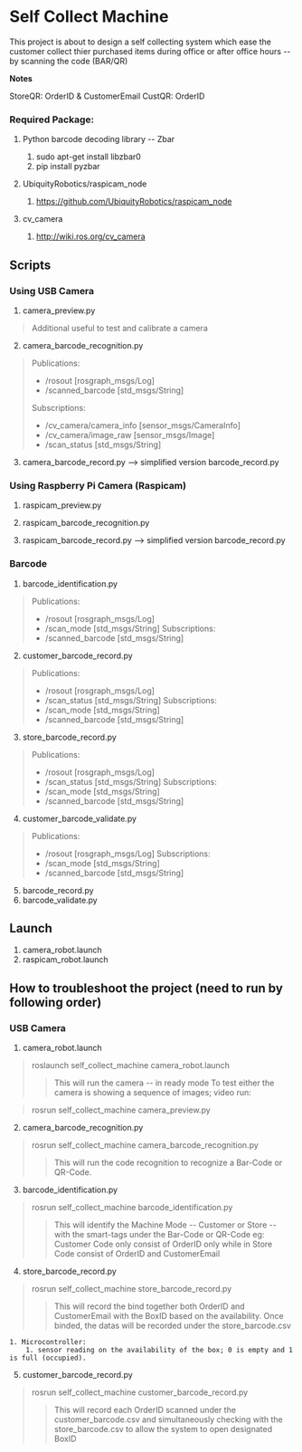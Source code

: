 # Self Collect Machine

This project is about to design a self collecting system which ease the customer 
collect thier purchased items during office or after office hours -- by scanning
the code (BAR/QR)

**Notes**

StoreQR: OrderID & CustomerEmail
CustQR: OrderID

### Required Package:
1. Python barcode decoding library -- Zbar
	1. sudo apt-get install libzbar0
	2. pip install pyzbar

2. UbiquityRobotics/raspicam_node
	1. https://github.com/UbiquityRobotics/raspicam_node

3. cv_camera
	1. http://wiki.ros.org/cv_camera

## Scripts
### Using USB Camera
1. camera_preview.py
> Additional useful to test and calibrate a camera

2. camera_barcode_recognition.py
> Publications: 
> * /rosout [rosgraph_msgs/Log]
> * /scanned_barcode [std_msgs/String]
>
> Subscriptions: 
> * /cv_camera/camera_info [sensor_msgs/CameraInfo]
> * /cv_camera/image_raw [sensor_msgs/Image]
> * /scan_status [std_msgs/String]

3. camera_barcode_record.py --> simplified version barcode_record.py

### Using Raspberry Pi Camera (Raspicam)
1. raspicam_preview.py

2. raspicam_barcode_recognition.py

3. raspicam_barcode_record.py --> simplified version barcode_record.py

### Barcode
1. barcode_identification.py
> Publications: 
>  * /rosout [rosgraph_msgs/Log]
>  * /scan_mode [std_msgs/String]
> Subscriptions: 
>  * /scanned_barcode [std_msgs/String]

2. customer_barcode_record.py
> Publications: 
>  * /rosout [rosgraph_msgs/Log]
>  * /scan_status [std_msgs/String]
> Subscriptions: 
>  * /scan_mode [std_msgs/String]
>  * /scanned_barcode [std_msgs/String]

3. store_barcode_record.py
> Publications: 
>  * /rosout [rosgraph_msgs/Log]
>  * /scan_status [std_msgs/String]
> Subscriptions: 
>  * /scan_mode [std_msgs/String]
>  * /scanned_barcode [std_msgs/String]

4. customer_barcode_validate.py
> Publications: 
>  * /rosout [rosgraph_msgs/Log]
> Subscriptions: 
>  * /scan_mode [std_msgs/String]
>  * /scanned_barcode [std_msgs/String]

5. barcode_record.py
6. barcode_validate.py

## Launch
1. camera_robot.launch
2. raspicam_robot.launch

## How to troubleshoot the project (need to run by following order)
### USB Camera
1. camera_robot.launch
> roslaunch self_collect_machine camera_robot.launch
>> This will run the camera -- in ready mode
>> To test either the camera is showing a sequence of images; video run:

> rosrun self_collect_machine camera_preview.py

2. camera_barcode_recognition.py
> rosrun self_collect_machine camera_barcode_recognition.py
>> This will run the code recognition to recognize a Bar-Code or QR-Code.

3. barcode_identification.py
> rosrun self_collect_machine barcode_identification.py
>> This will identify the Machine Mode -- Customer or Store -- with the 
>> smart-tags under the Bar-Code or QR-Code eg: Customer Code only consist of 
>> OrderID only while in Store Code consist of OrderID and CustomerEmail

4. store_barcode_record.py
> rosrun self_collect_machine store_barcode_record.py
>> This will record the bind together both OrderID and CustomerEmail with the
>> BoxID based on the availability. Once binded, the datas will be recorded
>> under the store_barcode.csv

	1. Microcontroller: 
		1. sensor reading on the availability of the box; 0 is empty and 1 is full (occupied).

5. customer_barcode_record.py
> rosrun self_collect_machine customer_barcode_record.py
>> This will record each OrderID scanned under the customer_barcode.csv and 
>> simultaneously checking with the store_barcode.csv to allow the system to 
>> open designated BoxID
